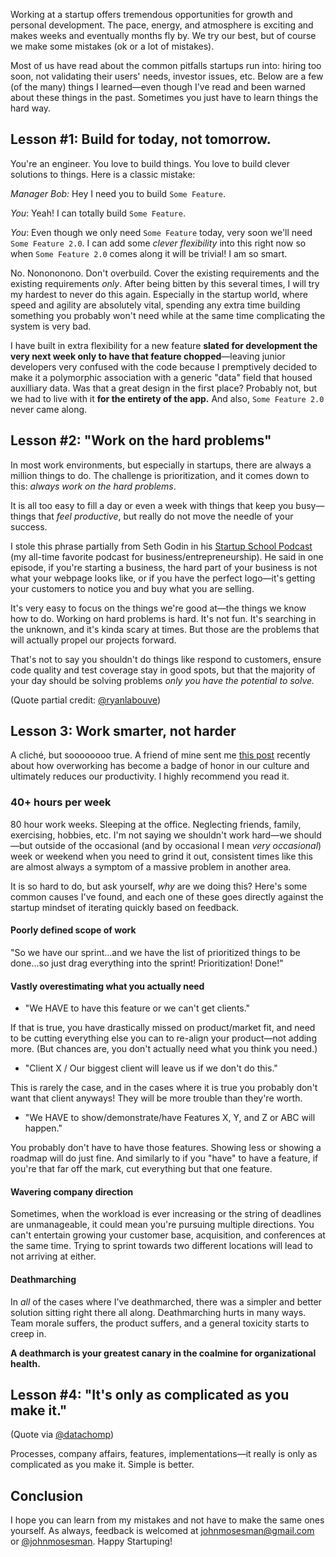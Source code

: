 Working at a startup offers tremendous opportunities for growth and personal development. The pace, energy, and atmosphere is exciting and makes weeks and eventually months fly by. We try our best, but of course we make some mistakes (ok or a lot of mistakes).

Most of us have read about the common pitfalls startups run into: hiring too soon, not validating their users' needs, investor issues, etc. Below are a few (of the many) things I learned—even though I've read and been warned about these things in the past. Sometimes you just have to learn things the hard way.

## Lesson #1: Build for today, not tomorrow.
You're an engineer. You love to build things. You love to build clever solutions to things. Here is a classic mistake:

*Manager Bob:* Hey I need you to build `Some Feature`.

*You*: Yeah! I can totally build `Some Feature`.

*You*: Even though we only need `Some Feature` today, very soon we'll need `Some Feature 2.0`. I can add some *clever flexibility* into this right now so when `Some Feature 2.0` comes along it will be trivial! I am so smart.

No. Nonononono. Don't overbuild. Cover the existing requirements and the existing requirements *only*. After being bitten by this several times, I will try my hardest to never do this again. Especially in the startup world, where speed and agility are absolutely vital, spending any extra time building something you probably won't need while at the same time complicating the system is very bad. 

I have built in extra flexibility for a new feature **slated for development the very next week only to have that feature chopped**—leaving junior developers very confused with the code because I premptively decided to make it a polymorphic association with a generic "data" field that housed auxilliary data. Was that a great design in the first place? Probably not, but we had to live with it **for the entirety of the app.** And also, `Some Feature 2.0` never came along.

## Lesson #2: "Work on the hard problems" 

In most work environments, but especially in startups, there are always a million things to do. The challenge is prioritization, and it comes down to this: *always work on the hard problems*.

It is all too easy to fill a day or even a week with things that keep you busy—things that *feel productive*, but really do not move the needle of your success.

I stole this phrase partially from Seth Godin in his [Startup School Podcast](https://itunes.apple.com/us/podcast/seth-godins-startup-school/id566985370?mt=2) (my all-time favorite podcast for business/entrepreneurship). He said in one episode, if you're starting a business, the hard part of your business is not what your webpage looks like, or if you have the perfect logo—it's getting your customers to notice you and buy what you are selling.

It's very easy to focus on the things we're good at—the things we know how to do. Working on hard problems is hard. It's not fun. It's searching in the unknown, and it's kinda scary at times. But those are the problems that will actually propel our projects forward.

That's not to say you shouldn't do things like respond to customers, ensure code quality and test coverage stay in good spots, but that the majority of your day should be solving problems *only you have the potential to solve.*

(Quote partial credit: [@ryanlabouve](https://twitter.com/RyanLaBouve))

## Lesson 3: Work smarter, not harder

A cliché, but soooooooo true. A friend of mine sent me [this post](https://medium.com/digital-nomad-stories/the-cult-of-work-you-never-meant-to-join-cd965fb9ea1a#.3k3vlyyxu) recently about how overworking has become a badge of honor in our culture and ultimately reduces our productivity. I highly recommend you read it.

### 40+ hours per week

80 hour work weeks. Sleeping at the office. Neglecting friends, family, exercising, hobbies, etc. I'm not saying we shouldn't work hard—we should—but outside of the occasional (and by occasional I mean *very occasional*) week or weekend when you need to grind it out, consistent times like this are almost always a symptom of a massive problem in another area. 

It is so hard to do, but ask yourself, *why* are we doing this? Here's some common causes I've found, and each one of these goes directly against the startup mindset of iterating quickly based on feedback.

#### Poorly defined scope of work

"So we have our sprint...and we have the list of prioritized things to be done...so just drag everything into the sprint! Prioritization! Done!"

#### Vastly overestimating what you actually need

* "We HAVE to have this feature or we can't get clients."

If that is true, you have drastically missed on product/market fit, and need to be cutting everything else you can to re-align your product—not adding more. (But chances are, you don't actually need what you think you need.) 

* "Client X / Our biggest client will leave us if we don't do this."

This is rarely the case, and in the cases where it is true you probably don't want that client anyways! They will be more trouble than they're worth.

* "We HAVE to show/demonstrate/have Features X, Y, and Z or ABC will happen."

You probably don't have to have those features. Showing less or showing a roadmap will do just fine. And similarly to if you "have" to have a feature, if you're that far off the mark, cut everything but that one feature.

#### Wavering company direction

Sometimes, when the workload is ever increasing or the string of deadlines are unmanageable, it could mean you're pursuing multiple directions. You can't entertain growing your customer base, acquisition, and conferences at the same time. Trying to sprint towards two different locations will lead to not arriving at either.

#### Deathmarching

In *all* of the cases where I've deathmarched, there was a simpler and better solution sitting right there all along. Deathmarching hurts in many ways. Team morale suffers, the product suffers, and a general toxicity starts to creep in.

**A deathmarch is your greatest canary in the coalmine for organizational health.**

## Lesson #4: "It's only as complicated as you make it." 

(Quote via [@datachomp](https://twitter.com/DataChomp))

Processes, company affairs, features, implementations—it really is only as complicated as you make it. Simple is better.

## Conclusion
    
I hope you can learn from my mistakes and not have to make the same ones yourself. As always, feedback is welcomed at <johnmosesman@gmail.com> or [@johnmosesman](https://twitter.com/johnmosesman). Happy Startuping!